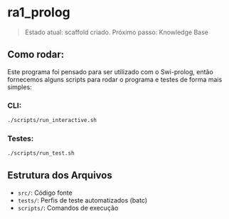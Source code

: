 # ra1_prolog

> Estado atual: scaffold criado. Próximo passo: Knowledge Base

## Como rodar:

Este programa foi pensado para ser utilizado com o Swi-prolog, então fornecemos alguns scripts para rodar o programa e testes de forma mais simples:

### CLI:

```bash
./scripts/run_interactive.sh
```

### Testes:

```bash
./scripts/run_test.sh
```

## Estrutura dos Arquivos

- `src/`: Código fonte
- `tests/`: Perfis de teste automatizados (batc)
- `scripts/`: Comandos de execução
